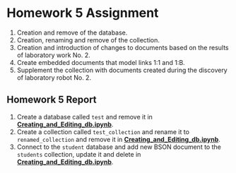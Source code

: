 # Homework 5 Assignment

1. Creation and remove of the database.
2. Creation, renaming and remove of the collection.
3. Creation and introduction of changes to documents based on the results of laboratory work No. 2.
4. Create embedded documents that model links 1:1 and 1:B.
5. Supplement the collection with documents created during the discovery of laboratory robot No. 2.

## Homework 5 Report

1. Create a database called `test` and remove it in **[Creating_and_Editing_db.ipynb](Creating_and_Editing_db.ipynb)**.
2. Create a collection called `test_collection` and rename it to `renamed_collection` and remove it in **[Creating_and_Editing_db.ipynb](Creating_and_Editing_db.ipynb)**.
3. Connect to the `student` database and add new BSON document to the `students` collection, update it and delete in **[Creating_and_Editing_db.ipynb](Creating_and_Editing_db.ipynb)**.